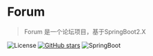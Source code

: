 # Forum

> Forum 是一个论坛项目，基于SpringBoot2.X

![License](https://img.shields.io/badge/License-MIT-green)  [![GitHub stars](https://img.shields.io/github/stars/YOUNGBChen/Forum?label=Stars)](https://github.com/TyCoding/tumo/stargazers)  ![SpringBoot](https://img.shields.io/badge/SpringBoot-2.7.11.RELEASE-orange)